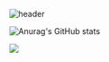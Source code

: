 ![header](https://capsule-render.vercel.app/api?type=soft&color=&height=300&section=header&text="hello"%20render&fontSize=90)

![Anurag's GitHub stats](https://github-readme-stats.vercel.app/api?username=gubam&show_icons=true&theme=radical)

<a href="https://gubam.github.io" target="_blank"><img src="https://img.shields.io/badge/git blog-#222222?style=githubpages&logo=로고&logoColor=로고색상"/></a>
